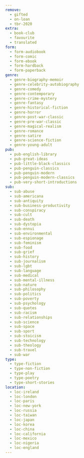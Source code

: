 ```yaml
---
remove:
  - gifted
  - on-loan
  - tbr-2020
extra:
  - book-club
  - favourite
  - translated
form:
  - form-audiobook
  - form-comic
  - form-ebook
  - form-hardback
  - form-paperback
genre:
  - genre-biography-memoir
  - genre-celebrity-autobiography
  - genre-comedy
  - genre-contemporary
  - genre-crime-mystery
  - genre-fantasy
  - genre-historical-fiction
  - genre-horror
  - genre-post-war-classic
  - genre-pre-war-classic
  - genre-magical-realism
  - genre-romance
  - genre-satire
  - genre-science-fiction
  - genre-young-adult
pub:
  - pub-english-library
  - pub-great-ideas
  - pub-little-black-classics
  - pub-penguin-classics
  - pub-penguin-modern
  - pub-penguin-modern-classics
  - pub-very-short-introductions
sub:
  - sub-abuse
  - sub-americana
  - sub-antiquity
  - sub-business-productivity
  - sub-conspiracy
  - sub-cult
  - sub-death
  - sub-dystopia
  - sub-ennui
  - sub-environmental
  - sub-espionage
  - sub-feminism
  - sub-food
  - sub-grief
  - sub-history
  - sub-journalism
  - sub-lgbt
  - sub-language
  - sub-medical
  - sub-mental-illness
  - sub-nature
  - sub-philosophy
  - sub-politics
  - sub-poverty
  - sub-psychology
  - sub-quotes
  - sub-racism
  - sub-relationships
  - sub-science
  - sub-space
  - sub-sport
  - sub-stoicism
  - sub-technology
  - sub-theology
  - sub-travel
  - sub-war
type:
  - type-fiction
  - type-non-fiction
  - type-play
  - type-poetry
  - type-short-stories
location:
  - loc-ireland
  - loc-london
  - loc-paris
  - loc-new-york
  - loc-russia
  - loc-taiwan
  - loc-japan
  - loc-korea
  - loc-china
  - loc-california
  - loc-mexico
  - loc-nigeria
  - loc-england
---
```

